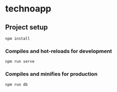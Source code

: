 # technoapp

## Project setup
```
npm install
```

### Compiles and hot-reloads for development
```
npm run serve
```

### Compiles and minifies for production
```
npm run db
```
